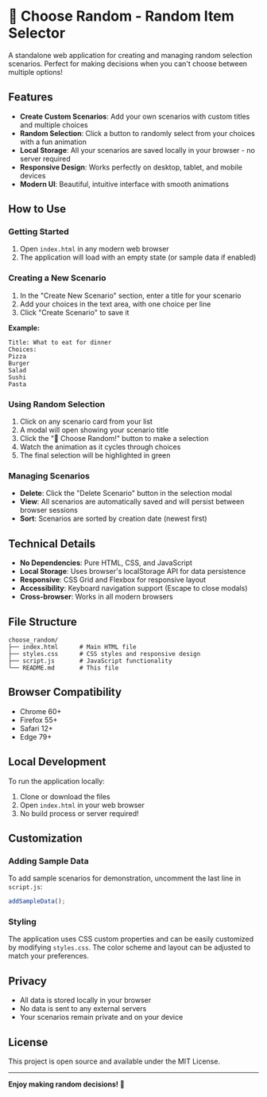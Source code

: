 # 🎲 Choose Random - Random Item Selector

A standalone web application for creating and managing random selection scenarios. Perfect for making decisions when you can't choose between multiple options!

## Features

- **Create Custom Scenarios**: Add your own scenarios with custom titles and multiple choices
- **Random Selection**: Click a button to randomly select from your choices with a fun animation
- **Local Storage**: All your scenarios are saved locally in your browser - no server required
- **Responsive Design**: Works perfectly on desktop, tablet, and mobile devices
- **Modern UI**: Beautiful, intuitive interface with smooth animations

## How to Use

### Getting Started

1. Open `index.html` in any modern web browser
2. The application will load with an empty state (or sample data if enabled)

### Creating a New Scenario

1. In the "Create New Scenario" section, enter a title for your scenario
2. Add your choices in the text area, with one choice per line
3. Click "Create Scenario" to save it

**Example:**
```
Title: What to eat for dinner
Choices:
Pizza
Burger
Salad
Sushi
Pasta
```

### Using Random Selection

1. Click on any scenario card from your list
2. A modal will open showing your scenario title
3. Click the "🎲 Choose Random!" button to make a selection
4. Watch the animation as it cycles through choices
5. The final selection will be highlighted in green

### Managing Scenarios

- **Delete**: Click the "Delete Scenario" button in the selection modal
- **View**: All scenarios are automatically saved and will persist between browser sessions
- **Sort**: Scenarios are sorted by creation date (newest first)

## Technical Details

- **No Dependencies**: Pure HTML, CSS, and JavaScript
- **Local Storage**: Uses browser's localStorage API for data persistence
- **Responsive**: CSS Grid and Flexbox for responsive layout
- **Accessibility**: Keyboard navigation support (Escape to close modals)
- **Cross-browser**: Works in all modern browsers

## File Structure

```
choose_random/
├── index.html      # Main HTML file
├── styles.css      # CSS styles and responsive design
├── script.js       # JavaScript functionality
└── README.md       # This file
```

## Browser Compatibility

- Chrome 60+
- Firefox 55+
- Safari 12+
- Edge 79+

## Local Development

To run the application locally:

1. Clone or download the files
2. Open `index.html` in your web browser
3. No build process or server required!

## Customization

### Adding Sample Data

To add sample scenarios for demonstration, uncomment the last line in `script.js`:

```javascript
addSampleData();
```

### Styling

The application uses CSS custom properties and can be easily customized by modifying `styles.css`. The color scheme and layout can be adjusted to match your preferences.

## Privacy

- All data is stored locally in your browser
- No data is sent to any external servers
- Your scenarios remain private and on your device

## License

This project is open source and available under the MIT License.

---

**Enjoy making random decisions! 🎲**
